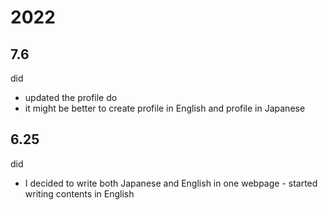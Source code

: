 # 2022
## 7.6
did
- updated the profile
do
- it might be better to create profile in English and profile in Japanese
## 6.25
did 
- I decided to write both Japanese and English in one webpage - started writing contents in English

